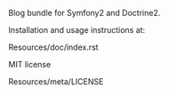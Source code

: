 Blog bundle for Symfony2 and Doctrine2.

Installation and usage instructions at:

Resources/doc/index.rst

MIT license

Resources/meta/LICENSE